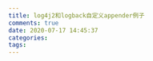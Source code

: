 ```yaml
---
title: log4j2和logback自定义appender例子
comments: true
date: 2020-07-17 14:45:37
categories: 
tags:
---
```

